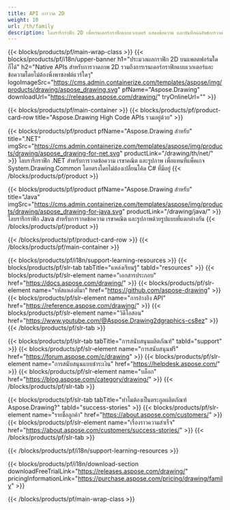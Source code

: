 ```yaml
---
title: API การวาด 2D
weight: 10
url: /th/family
description: ไลบรารีกราฟิก 2D เพื่อเรนเดอร์กราฟิกแบบเวกเตอร์ แสดงข้อความ และบันทึกผลลัพธ์การวาดในรูปแบบไฟล์กราฟิกที่ใช้กันทั่วไป
---
```


{{< blocks/products/pf/main-wrap-class >}}
{{< blocks/products/pf/i18n/upper-banner h1="ประมวลผลกราฟิก 2D บนแพลตฟอร์มใดก็ได้" h2="Native APIs สำหรับการวาดภาพ 2D รวมถึงการเรนเดอร์กราฟิกแบบเวกเตอร์และข้อความโดยไม่ต้องพึ่งพาซอฟต์แวร์ใดๆ" logoImageSrc="https://cms.admin.containerize.com/templates/aspose/img/products/drawing/aspose_drawing.svg" pfName="Aspose.Drawing" downloadUrl="https://releases.aspose.com/drawing/" tryOnlineUrl="" >}}

{{< blocks/products/pf/main-container >}}
{{< blocks/products/pf/product-card-row title="Aspose.Drawing High Code APIs รวมอยู่ด้วย" >}}

{{< blocks/products/pf/product pfName="Aspose.Drawing สำหรับ" title=".NET" imgSrc="https://cms.admin.containerize.com/templates/aspose/img/products/drawing/aspose_drawing-for-net.svg" productLink="/drawing/th/net/" >}}
ไลบรารีกราฟิก .NET สำหรับการวาดข้อความ เรขาคณิต และรูปภาพ เพื่อแทนที่แพ็คเกจ System.Drawing.Common โดยตรงโดยไม่ต้องเปลี่ยนโค้ด C# ที่มีอยู่
{{< /blocks/products/pf/product >}}

{{< blocks/products/pf/product pfName="Aspose.Drawing สำหรับ" title="Java" imgSrc="https://cms.admin.containerize.com/templates/aspose/img/products/drawing/aspose_drawing-for-java.svg" productLink="/drawing/java/" >}}
ไลบรารีกราฟิก Java สำหรับการวาดข้อความ เรขาคณิต และรูปภาพด้วยรูปแบบที่แตกต่างกัน
{{< /blocks/products/pf/product >}}

{{< /blocks/products/pf/product-card-row >}}
{{< /blocks/products/pf/main-container >}}

{{< blocks/products/pf/i18n/support-learning-resources >}}
{{< blocks/products/pf/slr-tab tabTitle="แหล่งเรียนรู้" tabId="resources" >}}
{{< blocks/products/pf/slr-element name="เอกสารประกอบ" href="https://docs.aspose.com/drawing/" >}}
{{< blocks/products/pf/slr-element name="รหัสแหล่งที่มา" href="https://github.com/aspose-drawing" >}}
{{< blocks/products/pf/slr-element name="การอ้างอิง API" href="https://reference.aspose.com/drawing/" >}}
{{< blocks/products/pf/slr-element name="วิดีโอสอน" href="https://www.youtube.com/@Aspose.Drawing2dgraphics-cs8ez" >}}
{{< /blocks/products/pf/slr-tab >}}

{{< blocks/products/pf/slr-tab tabTitle="การสนับสนุนผลิตภัณฑ์" tabId="support" >}}
{{< blocks/products/pf/slr-element name="การสนับสนุนฟรี" href="https://forum.aspose.com/c/drawing" >}}
{{< blocks/products/pf/slr-element name="การสนับสนุนแบบชำระเงิน" href="https://helpdesk.aspose.com/" >}}
{{< blocks/products/pf/slr-element name="บล็อก" href="https://blog.aspose.com/category/drawing/" >}}
{{< /blocks/products/pf/slr-tab >}}

{{< blocks/products/pf/slr-tab tabTitle="ทำไมต้องเป็นตระกูลผลิตภัณฑ์ Aspose.Drawing?" tabId="success-stories" >}}
{{< blocks/products/pf/slr-element name="รายชื่อลูกค้า" href="https://about.aspose.com/customers/" >}}
{{< blocks/products/pf/slr-element name="เรื่องราวความสำเร็จ" href="https://about.aspose.com/customers/success-stories/" >}}
{{< /blocks/products/pf/slr-tab >}}

{{< /blocks/products/pf/i18n/support-learning-resources >}}

{{< blocks/products/pf/i18n/download-section downloadFreeTrialLink="https://releases.aspose.com/drawing/" pricingInformationLink="https://purchase.aspose.com/pricing/drawing/family" >}}

{{< /blocks/products/pf/main-wrap-class >}}
